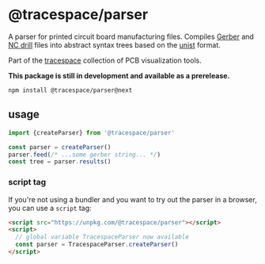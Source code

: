 # @tracespace/parser

A parser for printed circuit board manufacturing files. Compiles [Gerber][gerber] and [NC drill][nc-drill] files into abstract syntax trees based on the [unist][] format.

Part of the [tracespace][] collection of PCB visualization tools.

**This package is still in development and available as a prerelease.**

```shell
npm install @tracespace/parser@next
```

[gerber]: https://en.wikipedia.org/wiki/Gerber_format
[nc-drill]: https://en.wikipedia.org/wiki/PCB_NC_formats
[unist]: https://unifiedjs.com/
[tracespace]: https://github.com/tracespace/tracespace

## usage

```js
import {createParser} from '@tracespace/parser'

const parser = createParser()
parser.feed(/* ...some gerber string... */)
const tree = parser.results()
```

### script tag

If you're not using a bundler and you want to try out the parser in a browser, you can use a `script` tag:

```html
<script src="https://unpkg.com/@tracespace/parser"></script>
<script>
  // global variable TracespaceParser now available
  const parser = TracespaceParser.createParser()
</script>
```
